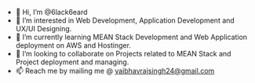 - 👋 Hi, I’m @6lack6eard
- 👀 I’m interested in Web Development, Application Development and UX/UI Designing.
- 🌱 I’m currently learning MEAN Stack Development and Web Application deployment on AWS and Hostinger.
- 💞️ I’m looking to collaborate on Projects related to MEAN Stack and Project deployment and managing.
- 📫 Reach me by mailing me @ vaibhavrajsingh24@gmail.com

<!---
6lack6eard/6lack6eard is a ✨ special ✨ repository because its `README.md` (this file) appears on your GitHub profile.
You can click the Preview link to take a look at your changes.
--->
